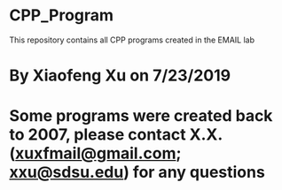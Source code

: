 # CPP_Program
This repository contains all CPP programs created in the EMAIL lab

# By Xiaofeng Xu on 7/23/2019
# Some programs were created back to 2007, please contact X.X. (xuxfmail@gmail.com; xxu@sdsu.edu) for any questions
